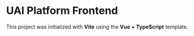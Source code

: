# UAI Platform Frontend

This project was initialized with **Vite** using the **Vue + TypeScript** template.
